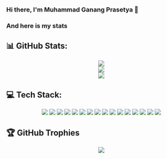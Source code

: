 ### Hi there, I'm Muhammad Ganang Prasetya 👋

### And here is my stats

## 📊 GitHub Stats:
<p align="center"><img src=https://github-readme-stats.vercel.app/api?username=Gaprass7&theme=react&hide_border=false&include_all_commits=false&count_private=false /> <br />
<img src= https://github-readme-streak-stats.herokuapp.com/?user=Gaprass7&theme=react&hide_border=false /> <br />
<img src= https://github-readme-stats.vercel.app/api/top-langs/?username=Gaprass7&theme=react&hide_border=false&include_all_commits=false&count_private=false&layout=compact /> <br />
  </p>

## 💻 Tech Stack: 
<p align="center"> <img src= https://img.shields.io/badge/dart-%230175C2.svg?style=for-the-badge&logo=dart&logoColor=white />
  <img src= https://img.shields.io/badge/Flutter-%2302569B.svg?style=for-the-badge&logo=Flutter&logoColor=white />
  <img src= https://img.shields.io/badge/node.js-6DA55F?style=for-the-badge&logo=node.js&logoColor=white />
  <img src= https://img.shields.io/badge/react-%2320232a.svg?style=for-the-badge&logo=react&logoColor=%2361DAFB />
  <img src= https://img.shields.io/badge/javascript-%23323330.svg?style=for-the-badge&logo=javascript&logoColor=%23F7DF1E />
  <img src= https://img.shields.io/badge/css3-%231572B6.svg?style=for-the-badge&logo=css3&logoColor=white />
  <img src= https://img.shields.io/badge/netlify-%23000000.svg?style=for-the-badge&logo=netlify&logoColor=#00C7B7 /> 
  <img src= https://img.shields.io/badge/firebase-%23039BE5.svg?style=for-the-badge&logo=firebase /> 
  <img src= https://img.shields.io/badge/bootstrap-%23563D7C.svg?style=for-the-badge&logo=bootstrap&logoColor=white />
  <img src= https://img.shields.io/badge/chakra-%234ED1C5.svg?style=for-the-badge&logo=chakraui&logoColor=white />
  <img src= https://img.shields.io/badge/CodeIgniter-%23EF4223.svg?style=for-the-badge&logo=codeIgniter&logoColor=white />
  <img src= https://img.shields.io/badge/tailwindcss-%2338B2AC.svg?style=for-the-badge&logo=tailwind-css&logoColor=white />
  <img src= https://img.shields.io/badge/Adobe%20After%20Effects-9999FF.svg?style=for-the-badge&logo=Adobe%20After%20Effects&logoColor=white />
  <img src= https://img.shields.io/badge/adobephotoshop-%2331A8FF.svg?style=for-the-badge&logo=adobephotoshop&logoColor=white) />
  <img src= https://img.shields.io/badge/Adobe%20Premiere%20Pro-9999FF.svg?style=for-the-badge&logo=Adobe%20Premiere%20Pro&logoColor=white />
  <img src=https://img.shields.io/badge/Adobe%20XD-470137?style=for-the-badge&logo=Adobe%20XD&logoColor=#FF61F6 />
  </p>

## 🏆 GitHub Trophies
<p align="center"> <img src= https://github-profile-trophy.vercel.app/?username=Gaprass7&theme=discord&no-frame=false&no-bg=true&margin-w=4 /> </p>

<!-- Proudly created with GPRM ( https://gprm.itsvg.in ) -->
<!--
**Gaprass7/Gaprass7** is a ✨ _special_ ✨ repository because its `README.md` (this file) appears on your GitHub profile.

Here are some ideas to get you started:

- 🔭 I’m currently working on ...
- 🌱 I’m currently learning ...
- 👯 I’m looking to collaborate on ...
- 🤔 I’m looking for help with ...
- 💬 Ask me about ...
- 📫 How to reach me: ...
- 😄 Pronouns: ...
- ⚡ Fun fact: ...
-->
